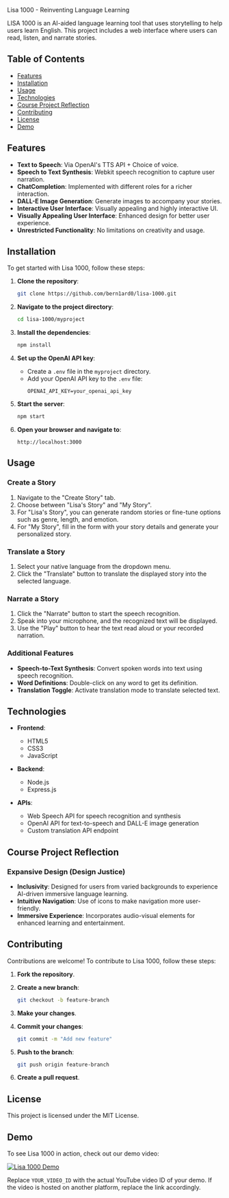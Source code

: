 Lisa 1000 - Reinventing Language Learning

LISA 1000 is an AI-aided language learning tool that uses storytelling to help users learn English. This project includes a web interface where users can read, listen, and narrate stories.

## Table of Contents

- [Features](#features)
- [Installation](#installation)
- [Usage](#usage)
- [Technologies](#technologies)
- [Course Project Reflection](#course-project-reflection)
- [Contributing](#contributing)
- [License](#license)
- [Demo](#demo)

## Features

- **Text to Speech**: Via OpenAI's TTS API + Choice of voice.
- **Speech to Text Synthesis**: Webkit speech recognition to capture user narration.
- **ChatCompletion**: Implemented with different roles for a richer interaction.
- **DALL-E Image Generation**: Generate images to accompany your stories.
- **Interactive User Interface**: Visually appealing and highly interactive UI.
- **Visually Appealing User Interface**: Enhanced design for better user experience.
- **Unrestricted Functionality**: No limitations on creativity and usage.

## Installation

To get started with Lisa 1000, follow these steps:

1. **Clone the repository**:
    ```bash
    git clone https://github.com/bern1ard0/lisa-1000.git
    ```

2. **Navigate to the project directory**:
    ```bash
    cd lisa-1000/myproject
    ```

3. **Install the dependencies**:
    ```bash
    npm install
    ```

4. **Set up the OpenAI API key**:
    - Create a `.env` file in the `myproject` directory.
    - Add your OpenAI API key to the `.env` file:
      ```plaintext
      OPENAI_API_KEY=your_openai_api_key
      ```

5. **Start the server**:
    ```bash
    npm start
    ```

6. **Open your browser and navigate to**:
    ```url
    http://localhost:3000
    ```

## Usage

### Create a Story

1. Navigate to the "Create Story" tab.
2. Choose between "Lisa's Story" and "My Story".
3. For "Lisa's Story", you can generate random stories or fine-tune options such as genre, length, and emotion.
4. For "My Story", fill in the form with your story details and generate your personalized story.

### Translate a Story

1. Select your native language from the dropdown menu.
2. Click the "Translate" button to translate the displayed story into the selected language.

### Narrate a Story

1. Click the "Narrate" button to start the speech recognition.
2. Speak into your microphone, and the recognized text will be displayed.
3. Use the "Play" button to hear the text read aloud or your recorded narration.

### Additional Features

- **Speech-to-Text Synthesis**: Convert spoken words into text using speech recognition.
- **Word Definitions**: Double-click on any word to get its definition.
- **Translation Toggle**: Activate translation mode to translate selected text.
## Technologies

- **Frontend**:
  - HTML5
  - CSS3
  - JavaScript

- **Backend**:
  - Node.js
  - Express.js

- **APIs**:
  - Web Speech API for speech recognition and synthesis
  - OpenAI API for text-to-speech and DALL-E image generation
  - Custom translation API endpoint

## Course Project Reflection

### Expansive Design (Design Justice)

- **Inclusivity**: Designed for users from varied backgrounds to experience AI-driven immersive language learning.
- **Intuitive Navigation**: Use of icons to make navigation more user-friendly.
- **Immersive Experience**: Incorporates audio-visual elements for enhanced learning and entertainment.

## Contributing

Contributions are welcome! To contribute to Lisa 1000, follow these steps:

1. **Fork the repository**.
2. **Create a new branch**:
    ```bash
    git checkout -b feature-branch
    ```

3. **Make your changes**.
4. **Commit your changes**:
    ```bash
    git commit -m "Add new feature"
    ```

5. **Push to the branch**:
    ```bash
    git push origin feature-branch
    ```

6. **Create a pull request**.

## License

This project is licensed under the MIT License.

## Demo

To see Lisa 1000 in action, check out our demo video:

[![Lisa 1000 Demo](https://img.youtube.com/vi/YOUR_VIDEO_ID/0.jpg)](https://www.youtube.com/watch?v=YOUR_VIDEO_ID)

Replace `YOUR_VIDEO_ID` with the actual YouTube video ID of your demo. If the video is hosted on another platform, replace the link accordingly.

